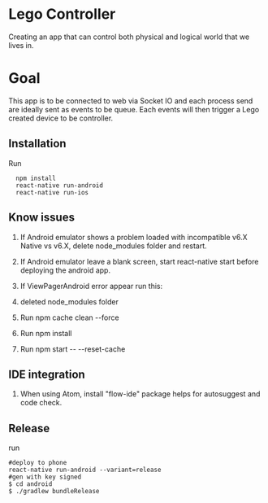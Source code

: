 # Lego Controller
Creating an app that can control both physical and logical world that we lives in.

# Goal
This app is to be connected to web via Socket IO and each process send are
ideally sent as events to be queue. Each events will then trigger a Lego
created device to be controller.

## Installation
Run

```
  npm install
  react-native run-android
  react-native run-ios
```

## Know issues
1. If Android emulator shows a problem loaded with incompatible v6.X Native vs v6.X, delete node_modules folder and restart.
2. If Android emulator leave a blank screen, start react-native start before deploying the android app.
3. If ViewPagerAndroid error appear run this:

  1. deleted node_modules folder
  2. Run npm cache clean --force
  3. Run npm install
  4. Run npm start -- --reset-cache

## IDE integration
1. When using Atom, install "flow-ide" package helps for autosuggest and code check.

## Release
run
```
#deploy to phone
react-native run-android --variant=release
#gen with key signed
$ cd android
$ ./gradlew bundleRelease
```
